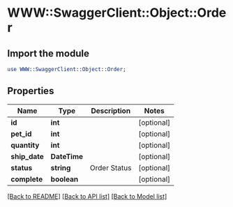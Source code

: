 # WWW::SwaggerClient::Object::Order

## Import the module
```perl
use WWW::SwaggerClient::Object::Order;
```

## Properties
Name | Type | Description | Notes
------------ | ------------- | ------------- | -------------
**id** | **int** |  | [optional] 
**pet_id** | **int** |  | [optional] 
**quantity** | **int** |  | [optional] 
**ship_date** | **DateTime** |  | [optional] 
**status** | **string** | Order Status | [optional] 
**complete** | **boolean** |  | [optional] 

[[Back to README]](../README.md) [[Back to API list]](../README.md#documentation-for-api-endpoints) [[Back to Model list]](../README.md#documentation-for-models)



